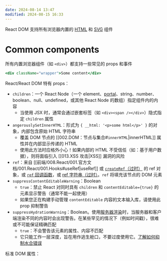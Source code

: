 ```yaml
---
date: 2024-08-14 13:47
modified: 2024-08-15 16:33
---
```


React DOM 支持所有浏览器内置的 [HTML](https://developer.mozilla.org/en-US/docs/Web/HTML/Element) 和 [SVG](https://developer.mozilla.org/en-US/docs/Web/SVG/Element) 组件

# Common components

所有内置浏览器组件（如 `<div>`）都支持一些常见的 props 和事件

```jsx
<div className="wrapper">Some content</div>
```

React/React DOM 特有 props：

- `children`：一个 React Node（一个 element、[portal](https://react.dev/reference/react-dom/createPortal)、string、number、boolean、null、undefined，或其他 React Node 的数组）指定组件内的内容
	- 当使用 JSX 时，通常会通过嵌套标签（如 `<div><span /></div>`）隐式指定 `children` 属性
- `angerouslySetInnerHTML`：形式为 `{ __html: '<p>some html</p>' }` 的对象，内部包含原始 HTML 字符串
	- 覆盖 DOM 节点的 [[002.DOM：节点与集合#`innerHTML`|innerHTML]] 属性并在内部显示传递的 HTML
	- 使用此方法时应格外小心！如果内部的 HTML 不受信任（如：基于用户数据），则将面临引入 [[013.XSS 攻击|XSS]] 漏洞的风险
- `ref`：来自 [[前端/008.React/001.官方文档/001.React/001.Hooks#useRef|useRef]] 或 [`createRef`（过时）](https://react.dev/reference/react/createRef) 的 ref 对象，或 [`ref` 回调函数](https://react.dev/reference/react-dom/components/common#ref-callback)，或 [ref 字符串（过时）](https://reactjs.org/docs/refs-and-the-dom.html#legacy-api-string-refs)。`ref` 将填充该节点的 DOM 元素
- `suppressContentEditableWarning`：Boolean
	- `true`：禁止 React 对同时具有 `children` 和 `contentEditable={true}` 的元素显示警告（通常不能一起使用）
	- 如果您正在构建手动管理 `contentEditable` 内容的文本输入库，请使用此 prop 抑制警告
- `suppressHydrationWarning`：Boolean。使用[服务器渲染](https://react.dev/reference/react-dom/server)时，当服务器和客户端渲染不同的内容时会出现警告。在某些罕见的情况下（例如时间戳），很难或不可能保证精确匹配
	- `true`：不会警告该元素的属性、内容不匹配
	- 它只能工作一层深度，旨在用作逃生舱口，不要过度使用它。[了解如何抑制水合错误](https://react.dev/reference/react-dom/client/hydrateRoot#suppressing-unavoidable-hydration-mismatch-errors)

标准 DOM 属性：
